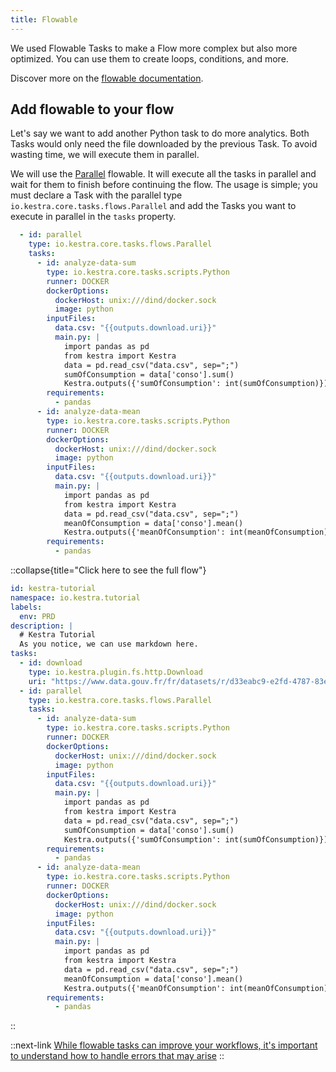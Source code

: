 ```yaml
---
title: Flowable
---
```


We used Flowable Tasks to make a Flow more complex but also more optimized. You can use them to create loops, conditions, and more.

Discover more on the [flowable documentation](../05.developer-guide/02.tasks.md#flowable-tasks).

## Add flowable to your flow

Let's say we want to add another Python task to do more analytics. Both Tasks would only need the file downloaded by the previous Task. To avoid wasting time, we will execute them in parallel.

We will use the [Parallel](../../plugins/core/tasks/flows/io.kestra.core.tasks.flows.Parallel.md) flowable. It will execute all the tasks in parallel and wait for them to finish before continuing the flow. The usage is simple; you must declare a Task with the parallel type `io.kestra.core.tasks.flows.Parallel` and add the Tasks you want to execute in parallel in the `tasks` property.

```yaml
  - id: parallel
    type: io.kestra.core.tasks.flows.Parallel
    tasks:
      - id: analyze-data-sum
        type: io.kestra.core.tasks.scripts.Python
        runner: DOCKER
        dockerOptions:
          dockerHost: unix:///dind/docker.sock
          image: python
        inputFiles:
          data.csv: "{{outputs.download.uri}}"
          main.py: |
            import pandas as pd
            from kestra import Kestra
            data = pd.read_csv("data.csv", sep=";")
            sumOfConsumption = data['conso'].sum()
            Kestra.outputs({'sumOfConsumption': int(sumOfConsumption)})
        requirements:
          - pandas
      - id: analyze-data-mean
        type: io.kestra.core.tasks.scripts.Python
        runner: DOCKER
        dockerOptions:
          dockerHost: unix:///dind/docker.sock
          image: python
        inputFiles:
          data.csv: "{{outputs.download.uri}}"
          main.py: |
            import pandas as pd
            from kestra import Kestra
            data = pd.read_csv("data.csv", sep=";")
            meanOfConsumption = data['conso'].mean()
            Kestra.outputs({'meanOfConsumption': int(meanOfConsumption)})
        requirements:
          - pandas
```


::collapse{title="Click here to see the full flow"}
```yaml
id: kestra-tutorial
namespace: io.kestra.tutorial
labels:
  env: PRD
description: |
  # Kestra Tutorial
  As you notice, we can use markdown here.
tasks:
  - id: download
    type: io.kestra.plugin.fs.http.Download
    uri: "https://www.data.gouv.fr/fr/datasets/r/d33eabc9-e2fd-4787-83e5-a5fcfb5af66d"
  - id: parallel
    type: io.kestra.core.tasks.flows.Parallel
    tasks:
      - id: analyze-data-sum
        type: io.kestra.core.tasks.scripts.Python
        runner: DOCKER
        dockerOptions:
          dockerHost: unix:///dind/docker.sock
          image: python
        inputFiles:
          data.csv: "{{outputs.download.uri}}"
          main.py: |
            import pandas as pd
            from kestra import Kestra
            data = pd.read_csv("data.csv", sep=";")
            sumOfConsumption = data['conso'].sum()
            Kestra.outputs({'sumOfConsumption': int(sumOfConsumption)})
        requirements:
          - pandas
      - id: analyze-data-mean
        type: io.kestra.core.tasks.scripts.Python
        runner: DOCKER
        dockerOptions:
          dockerHost: unix:///dind/docker.sock
          image: python
        inputFiles:
          data.csv: "{{outputs.download.uri}}"
          main.py: |
            import pandas as pd
            from kestra import Kestra
            data = pd.read_csv("data.csv", sep=";")
            meanOfConsumption = data['conso'].mean()
            Kestra.outputs({'meanOfConsumption': int(meanOfConsumption)})
        requirements:
          - pandas
```
::

::next-link
[While flowable tasks can improve your workflows, it's important to understand how to handle errors that may arise](./06.errors.md)
::

